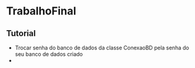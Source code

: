 # TrabalhoFinal

## Tutorial ##

- Trocar senha do banco de dados da classe ConexaoBD pela senha do seu banco de dados criado
- 
